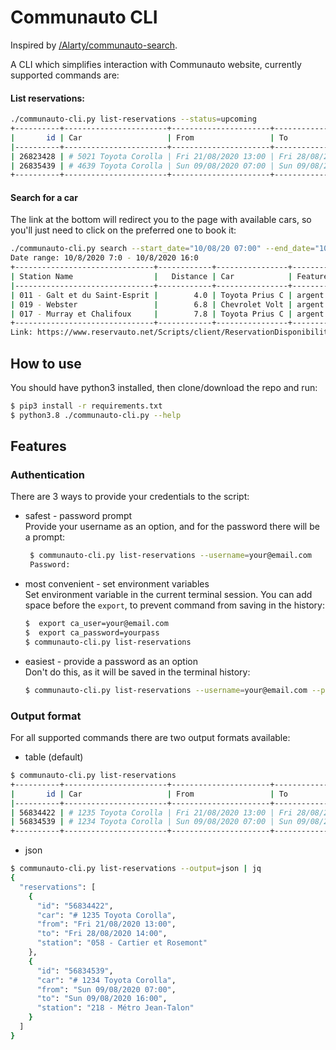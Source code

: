 # Communauto CLI

Inspired by [/Alarty/communauto-search](https://github.com/Alarty/communauto-search). 

A CLI which simplifies interaction with Communauto website, currently supported commands are:

#### List reservations:

```bash
./communauto-cli.py list-reservations --status=upcoming
+----------+-----------------------+----------------------+----------------------+---------------------------+
|       id | Car                   | From                 | To                   | Station                   |
|----------+-----------------------+----------------------+----------------------+---------------------------|
| 26823428 | # 5021 Toyota Corolla | Fri 21/08/2020 13:00 | Fri 28/08/2020 14:00 | 058 - Cartier et Rosemont |
| 26835439 | # 4639 Toyota Corolla | Sun 09/08/2020 07:00 | Sun 09/08/2020 16:00 | 218 - Métro Jean-Talon    |
+----------+-----------------------+----------------------+----------------------+---------------------------+
```

#### Search for a car
The link at the bottom will redirect you to the page with available cars, so you'll just need to click on the preferred one to book it:

```bash
./communauto-cli.py search --start_date="10/08/20 07:00" --end_date="10/08/20 16:00" --city=sherbrooke --lang=fr
Date range: 10/8/2020 7:0 - 10/8/2020 16:0
+-------------------------------+------------+----------------+-----------------------------------------------------------+
| Station Name                  |   Distance | Car            | Features                                                  |
|-------------------------------+------------+----------------+-----------------------------------------------------------|
| 011 - Galt et du Saint-Esprit |        4.0 | Toyota Prius C | argent 5p/5pl PROMO  b.rabat. Hayon cd MP3 USB            |
| 019 - Webster                 |        6.8 | Chevrolet Volt | argent 4p/4pl PROMO  b.rabat. Berline cd MP3 rég. vitesse |
| 017 - Murray et Chalifoux     |        7.8 | Toyota Prius C | argent 5p/5pl b.rabat. Hayon cd MP3 USB s.bébé<18kg       |
+-------------------------------+------------+----------------+-----------------------------------------------------------+
Link: https://www.reservauto.net/Scripts/client/ReservationDisponibility.asp?IgnoreError=False&CityID=...
``` 

## How to use

You should have python3 installed, then clone/download the repo and run:

```bash
$ pip3 install -r requirements.txt
$ python3.8 ./communauto-cli.py --help
```

## Features

### Authentication

There are 3 ways to provide your credentials to the script:

 - safest - password prompt  
 Provide your username as an option, and for the password there will be a prompt:
  
    ```bash
     $ communauto-cli.py list-reservations --username=your@email.com
     Password:   
     ```

 - most convenient - set environment variables  
  Set environment variable in the current terminal session. You can add space before the `export`, to prevent command from saving in the history:
 
    ```bash
    $  export ca_user=your@email.com
    $  export ca_password=yourpass
    $ communauto-cli.py list-reservations
    ```
  
 - easiest - provide a password as an option  
  Don't do this, as it will be saved in the terminal history:
  
    ```bash
    $ communauto-cli.py list-reservations --username=your@email.com --password=yourpass
    ```
 
### Output format

For all supported commands there are two output formats available:
 - table (default)
 ```bash
 $ communauto-cli.py list-reservations       
 +----------+-----------------------+----------------------+----------------------+---------------------------+
 |       id | Car                   | From                 | To                   | Station                   |
 |----------+-----------------------+----------------------+----------------------+---------------------------|
 | 56834422 | # 1235 Toyota Corolla | Fri 21/08/2020 13:00 | Fri 28/08/2020 14:00 | 058 - Cartier et Rosemont |
 | 56834539 | # 1234 Toyota Corolla | Sun 09/08/2020 07:00 | Sun 09/08/2020 16:00 | 218 - Métro Jean-Talon    |
 +----------+-----------------------+----------------------+----------------------+---------------------------+
```
 - json
 ```bash
 $ communauto-cli.py list-reservations --output=json | jq
 {
   "reservations": [
     {
       "id": "56834422",
       "car": "# 1235 Toyota Corolla",
       "from": "Fri 21/08/2020 13:00",
       "to": "Fri 28/08/2020 14:00",
       "station": "058 - Cartier et Rosemont"
     },
     {
       "id": "56834539",
       "car": "# 1234 Toyota Corolla",
       "from": "Sun 09/08/2020 07:00",
       "to": "Sun 09/08/2020 16:00",
       "station": "218 - Métro Jean-Talon"
     }
   ]
 }
```
